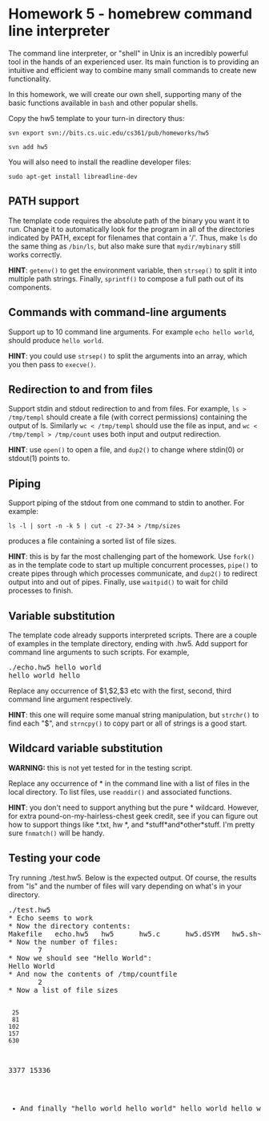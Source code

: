 <div id="patternMainContents"><div class="twikiContentHeader"></div><div class="patternContent"><div class="patternTopic"> <h1><a name="Homework_5_homebrew_command_line"></a> Homework 5 - homebrew command line interpreter </h1>
<p>
The command line interpreter, or "shell" in Unix is an incredibly powerful tool in the hands of an experienced user. Its main function is to providing an intuitive and efficient way to combine many small commands to create new functionality.
</p><p>
In this homework, we will create our own shell, supporting many of the basic functions available in <code>bash</code> and other popular shells.
</p><p>
Copy the hw5 template to your turn-in directory thus:
</p><p>
<code>svn export svn://bits.cs.uic.edu/cs361/pub/homeworks/hw5</code>
</p><p>
<code>svn add hw5</code>
</p><p>
You will also need to install the readline developer files:
</p><p>
<code>sudo apt-get install libreadline-dev</code>
</p><p>
</p><h2><a name="PATH_support"></a> PATH support </h2>
<p>
The template code requires the absolute path of the binary you want it to run. Change it to automatically look for the program in all of the directories indicated by PATH, except for filenames that contain a '/'. Thus, make <code>ls</code> do the same thing as <code>/bin/ls</code>, but also make sure that <code>mydir/mybinary</code> still works correctly.
</p><p>
<strong>HINT</strong>: <code>getenv()</code> to get the environment variable, then <code>strsep()</code> to split it into multiple path strings. Finally, <code>sprintf()</code> to compose a full path out of its components.
</p><p>
</p><h2><a name="Commands_with_command_line_argum"></a> Commands with command-line arguments </h2>
<p>
Support up to 10 command line arguments. For example <code>echo hello world</code>, should produce <code>hello world</code>.
</p><p>
<strong>HINT</strong>: you could use <code>strsep()</code> to split the arguments into an array, which you then pass to <code>execve()</code>.
</p><p>
</p><h2><a name="Redirection_to_and_from_files"></a> Redirection to and from files </h2>
<p>
Support stdin and stdout redirection to and from files. For example, <code>ls &gt; /tmp/templ</code> should create a file (with correct permissions) containing the output of ls. Similarly <code>wc &lt; /tmp/templ</code> should use the file as input, and <code>wc &lt; /tmp/templ &gt; /tmp/count</code> uses both input and output redirection.
</p><p>
<strong>HINT</strong>: use <code>open()</code> to open a file, and <code>dup2()</code> to change where stdin(0) or stdout(1) points to.
</p><p>
</p><h2><a name="Piping"></a> Piping </h2>
<p>
Support piping of the stdout from one command to stdin to another. For example:
</p><p>
<code>ls -l | sort -n -k 5 | cut -c 27-34 &gt; /tmp/sizes</code>
</p><p>
produces a file containing a sorted list of file sizes.
</p><p>
<strong>HINT</strong>: this is by far the most challenging part of the homework. Use <code>fork()</code> as in the template code to start up multiple concurrent processes, <code>pipe()</code> to create pipes through which processes communicate, and <code>dup2()</code> to redirect output into and out of pipes. Finally, use <code>waitpid()</code> to wait for child processes to finish.
</p><p>
</p><h2><a name="Variable_substitution"></a> Variable substitution </h2>
<p>
The template code already supports interpreted scripts. There are a couple of examples in the template directory, ending with .hw5. Add support for command line arguments to such scripts. For example,
</p><p>
</p><pre>./echo.hw5 hello world
hello world hello
</pre>
<p>
Replace any occurrence of $1,$2,$3 etc with the first, second, third command line argument respectively.
</p><p>
<strong>HINT</strong>: this one will require some manual string manipulation, but <code>strchr()</code> to find each "$", and <code>strncpy()</code> to copy part or all of strings is a good start.
</p><p>
</p><h2><a name="Wildcard_variable_substitution"></a> Wildcard variable substitution </h2>
<strong>WARNING:</strong> this is not yet tested for in the testing script. 
<p>
Replace any occurrence of * in the command line with a list of files in the local directory. To list files, use <code>readdir()</code> and associated functions. 
</p><p>
<strong>HINT</strong>: you don't need to support anything but the pure * wildcard. However, for extra pound-on-my-hairless-chest geek credit, see if you can figure out how to support things like *.txt,  hw *, and *stuff*and*other*stuff. I'm pretty sure <code>fnmatch()</code> will be handy. 
</p><p>
</p><h2><a name="Testing_your_code"></a> Testing your code </h2>
<p>
Try running ./test.hw5. Below is the expected output. Of course, the results from "ls" and the number of files will vary depending on what's in your directory.
</p><p>
</p><pre>./test.hw5
* Echo seems to work
* Now the directory contents:
Makefile   echo.hw5   hw5      hw5.c      hw5.dSYM   hw5.sh~      test.hw5
* Now the number of files:
       7
* Now we should see "Hello World":
Hello World
* And now the contents of /tmp/countfile
       2
* Now a list of file sizes

     25 
     81 
    102 
    157 
    630 
   3377 
  15336 
* And finally "hello world hello world"
hello world hello world
</pre> </div><!-- /patternTopic-->
<div class="twikiContentFooter"></div></div><!-- /patternContent-->
<a name="topic-actions"></a><div class="patternTopicActions"><div class="patternTopicAction"><span class="patternActionButtons"></span></div><!--/patternTopicAction--></div><!--/patternTopicActions-->
</div>